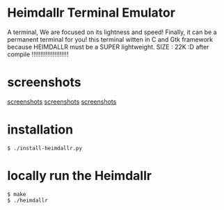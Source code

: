 # Heimdallr Terminal Emulator

A terminal,
We are focused on its lightness and speed!
Finally, it can be a permanent terminal for you!
this terminal witten in C and Gtk framework
because HEIMDALLR must be a SUPER lightweight.
SIZE : 22K :D
after compile !!!!!!!!!!!!!!!!!!!!!

# screenshots

[screenshots](screenshots/1.png)
[screenshots](screenshots/2.png)
[screenshots](screenshots/3.png)

# installation 

    $ ./install-heimdallr.py


# locally run the Heimdallr

    $ make
    $ ./heimdallr

